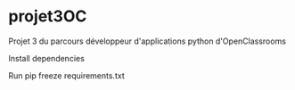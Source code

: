 # projet3OC
Projet 3 du parcours développeur d'applications python d'OpenClassrooms

Install dependencies

Run pip freeze requirements.txt
